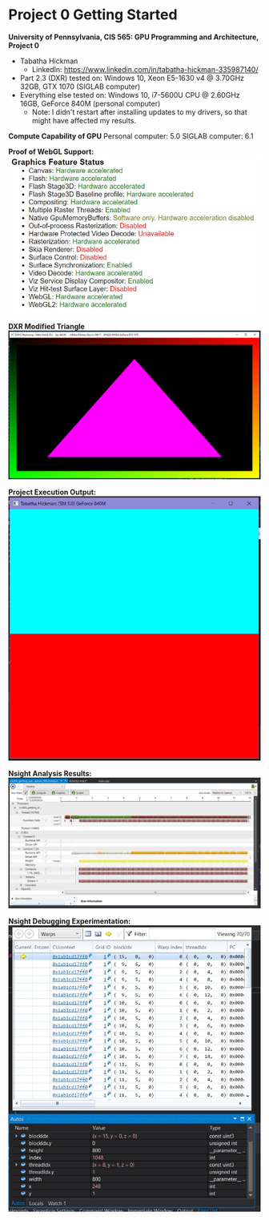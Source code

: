 Project 0 Getting Started
====================

**University of Pennsylvania, CIS 565: GPU Programming and Architecture, Project 0**

* Tabatha Hickman
  * LinkedIn: https://www.linkedin.com/in/tabatha-hickman-335987140/
* Part 2.3 (DXR) tested on: Windows 10, Xeon E5-1630 v4 @ 3.70GHz 32GB, GTX 1070 (SIGLAB computer)
* Everything else tested on: Windows 10, i7-5600U CPU @ 2.60GHz 16GB, GeForce 840M (personal computer)
  * Note: I didn't restart after installing updates to my drivers, so that might have affected my results. 

**Compute Capability of GPU**
Personal computer: 5.0
SIGLAB computer: 6.1

**Proof of WebGL Support:**
![](images/webglSupport.JPG)

**DXR Modified Triangle**
![](images/DXRTriangle.PNG)

**Project Execution Output:**
![](images/projectBuild.JPG)

**Nsight Analysis Results:**
![](images/NsightAnalysis.JPG)

**Nsight Debugging Experimentation:**
![](images/NsightDebugging.JPG)

